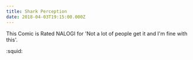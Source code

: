 ```yaml
---
title: Shark Perception
date: 2018-04-03T19:15:00.000Z
---
```


This Comic is Rated NALOGI for 'Not a lot of people get it and I'm fine with this'.

<section class="hidden" aria-description="Hidden text" tabindex="0">
:squid:
</section>